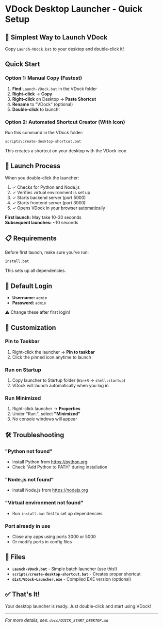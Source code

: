 # VDock Desktop Launcher - Quick Setup

## 🚀 Simplest Way to Launch VDock

Copy `Launch-VDock.bat` to your desktop and double-click it!

## Quick Start

### Option 1: Manual Copy (Fastest)

1. **Find** `Launch-VDock.bat` in the VDock folder
2. **Right-click** → **Copy**
3. **Right-click** on Desktop → **Paste Shortcut**
4. **Rename** to "VDock" (optional)
5. **Double-click** to launch!

### Option 2: Automated Shortcut Creator (With Icon)

Run this command in the VDock folder:

```cmd
scripts\create-desktop-shortcut.bat
```

This creates a shortcut on your desktop with the VDock icon.

## 🎯 Launch Process

When you double-click the launcher:

1. ✓ Checks for Python and Node.js
2. ✓ Verifies virtual environment is set up
3. ✓ Starts backend server (port 5000)
4. ✓ Starts frontend server (port 3000)
5. ✓ Opens VDock in your browser automatically

**First launch:** May take 10-30 seconds  
**Subsequent launches:** ~10 seconds

## 📋 Requirements

Before first launch, make sure you've run:

```cmd
install.bat
```

This sets up all dependencies.

## 🔐 Default Login

- **Username:** `admin`
- **Password:** `admin`

⚠️ Change these after first login!

## 🎨 Customization

### Pin to Taskbar

1. Right-click the launcher → **Pin to taskbar**
2. Click the pinned icon anytime to launch

### Run on Startup

1. Copy launcher to Startup folder (`Win+R` → `shell:startup`)
2. VDock will launch automatically when you log in

### Run Minimized

1. Right-click launcher → **Properties**
2. Under "Run:", select **"Minimized"**
3. No console windows will appear

## 🛠️ Troubleshooting

### "Python not found"
- Install Python from https://python.org
- Check "Add Python to PATH" during installation

### "Node.js not found"
- Install Node.js from https://nodejs.org

### "Virtual environment not found"
- Run `install.bat` first to set up dependencies

### Port already in use
- Close any apps using ports 3000 or 5000
- Or modify ports in config files

## 📂 Files

- **`Launch-VDock.bat`** - Simple batch launcher (use this!)
- **`scripts/create-desktop-shortcut.bat`** - Creates proper shortcut
- **`dist/VDock-Launcher.exe`** - Compiled EXE version (optional)

## ✅ That's It!

Your desktop launcher is ready. Just double-click and start using VDock!

---

*For more details, see: `docs/QUICK_START_DESKTOP.md`*


